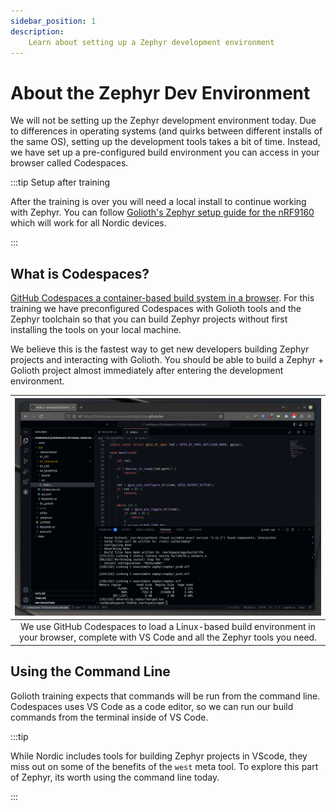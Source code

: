 ```yaml
---
sidebar_position: 1
description:
    Learn about setting up a Zephyr development environment
---
```


# About the Zephyr Dev Environment

We will not be setting up the Zephyr development environment today. Due to
differences in operating systems (and quirks between different installs of the
same OS), setting up the development tools takes a bit of time. Instead, we have
set up a pre-configured build environment you can access in your browser called
Codespaces.

:::tip Setup after training

After the training is over you will need a local install to continue working
with Zephyr. You can follow [Golioth's Zephyr setup guide for the
nRF9160](https://docs.golioth.io/hardware/nrf91/zephyr-quickstart/set-up-zephyr)
which will work for all Nordic devices.

:::

## What is Codespaces?

[GitHub Codespaces a container-based build system in a
browser](https://github.com/features/codespaces). For this training we have
preconfigured Codespaces with Golioth tools and the Zephyr toolchain so
that you can build Zephyr projects without first installing the tools on your
local machine.

We believe this is the fastest way to get new developers building Zephyr
projects and interacting with Golioth. You should be able to build a Zephyr +
Golioth project almost immediately after entering the development environment.

| ![Codespaces](./assets/codespaces-ncs.png) |
|:--:|
| We use GitHub Codespaces to load a Linux-based build environment in your browser, complete with VS Code and all the Zephyr tools you need. |

## Using the Command Line

Golioth training expects that commands will be run from the command line.
Codespaces uses VS Code as a code editor, so we can run our build commands from
the terminal inside of VS Code.

:::tip

While Nordic includes tools for building Zephyr projects in VScode, they miss
out on some of the benefits of the `west` meta tool. To explore this part of
Zephyr, its worth using the command line today.

:::
